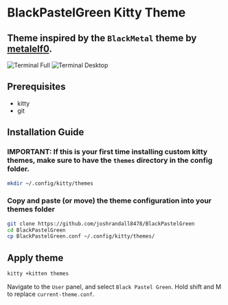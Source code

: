 # BlackPastelGreen Kitty Theme

## Theme inspired by the `BlackMetal` theme by [metalelf0](https://github.com/metalelf0).

![Terminal Full](https://i.imgur.com/AzGwcyB.png)
![Terminal Desktop](https://i.imgur.com/5k5GoM8.png)

## Prerequisites
- kitty
- git

## Installation Guide
### **IMPORTANT:** If this is your first time installing custom kitty themes, make sure to have the `themes` directory in the config folder.
```sh
mkdir ~/.config/kitty/themes
```
### Copy and paste (or move) the theme configuration into your themes folder
```sh
git clone https://github.com/joshrandall8478/BlackPastelGreen
cd BlackPastelGreen
cp BlackPastelGreen.conf ~/.config/kitty/themes/
```
## Apply theme
```sh
kitty +kitten themes
```
Navigate to the `User` panel, and select `Black Pastel Green`. Hold shift and M to replace `current-theme.conf`.